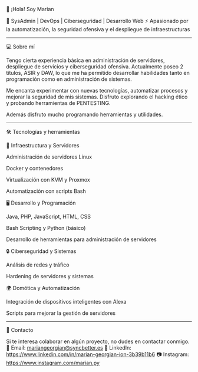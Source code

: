
👋 ¡Hola! Soy Marian

🚀 SysAdmin | DevOps | Ciberseguridad | Desarrollo Web
⚡ Apasionado por la automatización, la seguridad ofensiva y el despliegue de infraestructuras


---

💻 Sobre mí

Tengo cierta experiencia básica en administración de servidores, despliegue de servicios y ciberseguridad ofensiva. Actualmente poseo 2 títulos, ASIR y DAW, lo que me ha permitido desarrollar habilidades tanto en programación como en administración de sistemas.

Me encanta experimentar con nuevas tecnologías, automatizar procesos y mejorar la seguridad de mis sistemas. Disfruto explorando el hacking ético y probando herramientas de PENTESTING. 

Además disfruto mucho programando herramientas y utilidades.


---

🛠️ Tecnologías y herramientas

💾 Infraestructura y Servidores

Administración de servidores Linux

Docker y contenedores

Virtualización con KVM y Proxmox

Automatización con scripts Bash


🖥️ Desarrollo y Programación

Java, PHP, JavaScript, HTML, CSS

Bash Scripting y Python (básico)

Desarrollo de herramientas para administración de servidores


🔒 Ciberseguridad y Sistemas

Análisis de redes y tráfico

Hardening de servidores y sistemas


🌍 Domótica y Automatización

Integración de dispositivos inteligentes con Alexa

Scripts para mejorar la gestión de servidores

--- 

📡 Contacto

Si te interesa colaborar en algún proyecto, no dudes en contactar conmigo.
📧 Email: mariangeorgian@syncbetter.es
🔗 LinkedIn: https://www.linkedin.com/in/marian-georgian-ion-3b39b11b6
📷 Instagram: https://www.instagram.com/marian.py

